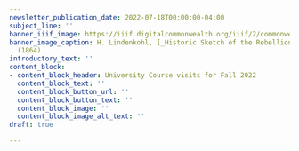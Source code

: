 ```yaml
---
newsletter_publication_date: 2022-07-18T00:00:00-04:00
subject_line: ''
banner_iiif_image: https://iiif.digitalcommonwealth.org/iiif/2/commonwealth:ww72bn94m/266,3287,5853,1890/full/0/default.jpg
banner_image_caption: H. Lindenkohl, [_Historic Sketch of the Rebellion_](https://collections.leventhalmap.org/search/commonwealth:ww72bn93b)
  (1864)
introductory_text: ''
content_block:
- content_block_header: University Course visits for Fall 2022
  content_block_text: ''
  content_block_button_url: ''
  content_block_button_text: ''
  content_block_image: ''
  content_block_image_alt_text: ''
draft: true

---
```

